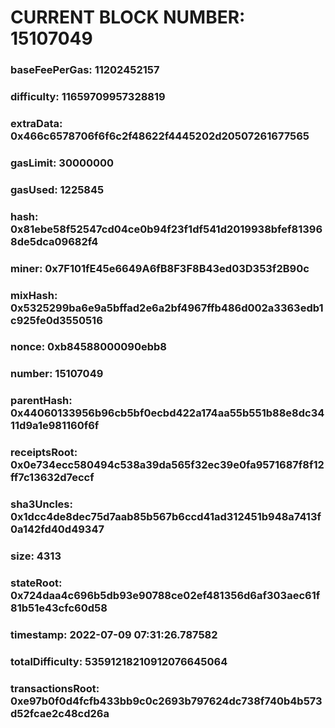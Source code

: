 # CURRENT BLOCK NUMBER: 15107049

### baseFeePerGas: 11202452157
### difficulty: 11659709957328819
### extraData: 0x466c6578706f6f6c2f48622f4445202d20507261677565
### gasLimit: 30000000
### gasUsed: 1225845
### hash: 0x81ebe58f52547cd04ce0b94f23f1df541d2019938bfef813968de5dca09682f4
### miner: 0x7F101fE45e6649A6fB8F3F8B43ed03D353f2B90c
### mixHash: 0x5325299ba6e9a5bffad2e6a2bf4967ffb486d002a3363edb1c925fe0d3550516
### nonce: 0xb84588000090ebb8
### number: 15107049
### parentHash: 0x44060133956b96cb5bf0ecbd422a174aa55b551b88e8dc3411d9a1e981160f6f
### receiptsRoot: 0x0e734ecc580494c538a39da565f32ec39e0fa9571687f8f12ff7c13632d7eccf
### sha3Uncles: 0x1dcc4de8dec75d7aab85b567b6ccd41ad312451b948a7413f0a142fd40d49347
### size: 4313
### stateRoot: 0x724daa4c696b5db93e90788ce02ef481356d6af303aec61f81b51e43cfc60d58
### timestamp: 2022-07-09 07:31:26.787582
### totalDifficulty: 53591218210912076645064
### transactionsRoot: 0xe97b0f0d4fcfb433bb9c0c2693b797624dc738f740b4b573d52fcae2c48cd26a
